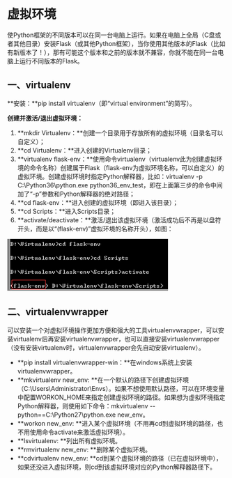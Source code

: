 # **虚拟环境**

使Python框架的不同版本可以在同一台电脑上运行。如果在电脑上全局（C盘或者其他目录）安装Flask（或其他Python框架），当你使用其他版本的Flask（比如有新版本了！），那有可能这个版本和之前的版本就不兼容，你就不能在同一台电脑上运行不同版本的Flask。

## **一、virtualenv**

**安装：**pip install virtualenv（即“virtual environment”的简写）。

**创建并激活/退出虚拟环境：**

1. **mkdir Virtualenv：**创建一个目录用于存放所有的虚拟环境（目录名可以自定义）；
2. **cd Virtualenv：**进入创建的Virtualenv目录；
3. **virtualenv flask-env：**使用命令virtualenv（virtualenv此为创建虚拟环境的命令名称）创建属于Flask（flask-env为虚拟环境名称，可以自定义）的虚拟环境。创建虚拟环境时指定Python解释器，比如：virtualenv -p C:\Python36\python.exe python36\_env\_test，即在上面第三步的命令中间加了“-p”参数和Python解释器的绝对路径；
4. **cd flask-env：**进入创建的虚拟环境（即进入该目录）；
5. **cd Scripts：**进入Scripts目录；
6. **activate/deactivate：**激活/退出该虚拟环境（激活成功后不再是以盘符开头，而是以“\(flask-env\)”虚拟环境的名称开头），如图：

![](/assets/flask-1.png)

## **二、virtualenvwrapper**

可以安装一个对虚拟环境操作更加方便和强大的工具virtualenvwrapper，可以安装virtualenv后再安装virtualenvwrapper，也可以直接安装virtualenvwrapper（没有安装virtualenv时，virtualenvwrapper会先自动安装virtualenv）。

* **pip install virtualenvwrapper-win：**在windows系统上安装virtualenvwrapper。
* **mkvirtualenv new\_env: **在一个默认的路径下创建虚拟环境（C:\Users\Administrator\Envs）。如果不想使用默认路径，可以在环境变量中配置WORKON\_HOME来指定创建虚拟环境的路径。如果想为虚拟环境指定Python解释器，则使用如下命令：mkvirtualenv --python==C:\Python27\python.exe new\_env。
* **workon new\_env: **进入某个虚拟环境（不用再cd到虚拟环境的路径，也不用使用命令activate来激活虚拟环境）。
* **lsvirtualenv: **列出所有虚拟环境。
* **rmvirtualenv new\_env: **删除某个虚拟环境。
* **cdvirtualenv new\_env: **cd到某个虚拟环境的路径（已在虚拟环境中），如果还没进入虚拟环境，则cd到该虚拟环境对应的Python解释器路径下。



